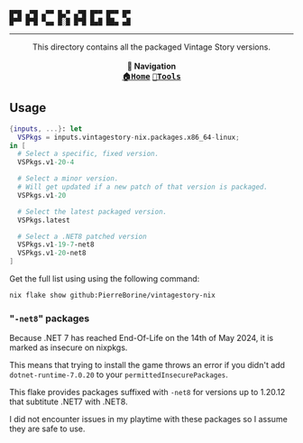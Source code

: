 ```
█▀█ ▄▀█ ▄▀▀ █▄▀ ▄▀█ █▀▀ █▀▀ █▀
█▀▀ █▀█ ▀▄▄ █░█ █▀█ █▄█ ██▄ ▄█
```

---

<p align="center">
This directory contains all the packaged Vintage Story versions.
<br><br><b>🧭 Navigation</b><br>
<kbd><a href="https://github.com/PierreBorine/vintagestory-nix"><b>🏠Home</b></a></kbd>
<kbd><a href="https://github.com/PierreBorine/vintagestory-nix/tree/master/tools"><b>🔧Tools</b></a></kbd>
</p>

## Usage
```nix
{inputs, ...}: let
  VSPkgs = inputs.vintagestory-nix.packages.x86_64-linux;
in [
  # Select a specific, fixed version.
  VSPkgs.v1-20-4

  # Select a minor version.
  # Will get updated if a new patch of that version is packaged.
  VSPkgs.v1-20

  # Select the latest packaged version.
  VSPkgs.latest

  # Select a .NET8 patched version
  VSPkgs.v1-19-7-net8
  VSPkgs.v1-20-net8
]
```

Get the full list using using the following command:
```sh
nix flake show github:PierreBorine/vintagestory-nix
```

### "`-net8`" packages
Because .NET 7 has reached End-Of-Life on the 14th of May 2024, it is marked as insecure on nixpkgs.

This means that trying to install the game throws an error if you didn't add `dotnet-runtime-7.0.20` to your `permittedInsecurePackages`.

This flake provides packages suffixed with `-net8` for versions up to 1.20.12 that subtitute .NET7 with .NET8.

I did not encounter issues in my playtime with these packages so I assume they are safe to use.
